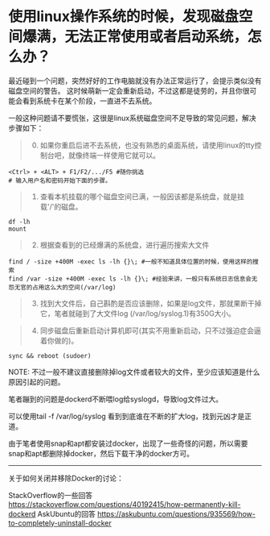 
# 使用linux操作系统的时候，发现磁盘空间爆满，无法正常使用或者启动系统，怎么办？

最近碰到一个问题，突然好好的工作电脑就没有办法正常运行了，会提示类似没有磁盘空间的警告。
这时候萌新一定会重新启动，不过这都是徒劳的，并且你很可能会看到系统卡在某个阶段，一直进不去系统。

一般这种问题请不要慌张，这很是linux系统磁盘空间不足导致的常见问题，解决步骤如下：

> 0. 如果你重启后进不去系统，也没有熟悉的桌面系统，请使用linux的tty控制台吧，就像终端一样使用它就可以。

    <Ctrl> + <ALT> + F1/F2/.../F5 #随你挑选
    # 输入用户名和密码开始下面的步骤。

> 1. 查看本机挂载的哪个磁盘空间已满，一般因该都是系统盘，就是挂载'/'的磁盘。

    df -lh
    mount

> 2. 根据查看到的已经爆满的系统盘，进行遍历搜索大文件

    find / -size +400M -exec ls -lh {}\; #一般不知道具体位置的时候，使用这样的搜索
    find /var -size +400M -exec ls -lh {}\; #经验来讲，一般只有系统日志信息会无怨无官的占用这么大的空间(/var/log)

> 3. 找到大文件后，自己斟酌是否应该删除，如果是log文件，那就果断干掉它，笔者就碰到了大文件log (/var/log/syslog.1)有350G大小。

> 4. 同步磁盘后重新启动计算机即可(其实不用重新启动，只不过强迫症会逼着你做的)。

    sync && reboot (sudoer)


NOTE: 不过一般不建议直接删除掉log文件或者较大的文件，至少应该知道是什么原因引起的问题。

笔者蹦到的问题是dockerd不断喂log给syslogd，导致log文件过大。

可以使用tail -f /var/log/syslog 看到到底谁在不断的扩大log，找到元凶才是正道。

由于笔者使用snap和apt都安装过docker，出现了一些奇怪的问题，所以需要snap和apt都删除掉docker，然后下载干净的docker方可。


---

关于如何关闭并移除Docker的讨论：

StackOverflow的一些回答
https://stackoverflow.com/questions/40192415/how-permanently-kill-dockerd
AskUbuntu的回答
https://askubuntu.com/questions/935569/how-to-completely-uninstall-docker
